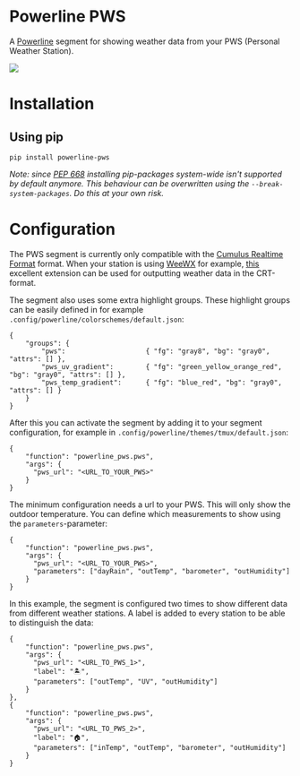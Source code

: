 # Powerline PWS

A [Powerline](https://powerline.readthedocs.io/en/master/#) segment for showing
weather data from your PWS (Personal Weather Station).

![](screenshot.png)

# Installation

## Using pip

```
pip install powerline-pws
```
_Note: since [PEP 668](https://peps.python.org/pep-0668/) installing pip-packages
system-wide isn't supported by default anymore. This behaviour can be
overwritten using the `--break-system-packages`. Do this at your own risk._

# Configuration

The PWS segment is currently only compatible with the [Cumulus Realtime Format](https://www.cumuluswiki.org/a/Realtime.txt)
format. When your station is using [WeeWX](https://weewx.com/) for example,
[this](https://github.com/matthewwall/weewx-crt/) excellent extension can be
used for outputting weather data in the CRT-format.

The segment also uses some extra highlight groups. These highlight groups can be
easily defined in for example `.config/powerline/colorschemes/default.json`:
```
{
    "groups": {
        "pws":                    { "fg": "gray8", "bg": "gray0", "attrs": [] },
        "pws_uv_gradient":        { "fg": "green_yellow_orange_red", "bg": "gray0", "attrs": [] },
        "pws_temp_gradient":      { "fg": "blue_red", "bg": "gray0", "attrs": [] }
    }
}
```

After this you can activate the segment by adding it to your segment
configuration, for example in `.config/powerline/themes/tmux/default.json`:
```
{
    "function": "powerline_pws.pws",
    "args": {
      "pws_url": "<URL_TO_YOUR_PWS>"
    }
}
```

The minimum configuration needs a url to your PWS. This will only show the
outdoor temperature. You can define which measurements to show using the
`parameters`-parameter:
```
{
    "function": "powerline_pws.pws",
    "args": {
      "pws_url": "<URL_TO_YOUR_PWS>",
      "parameters": ["dayRain", "outTemp", "barometer", "outHumidity"]
    }
}
```

In this example, the segment is configured two times to show different data from
different weather stations. A label is added to every station to be able to
distinguish the data:
```
{
	"function": "powerline_pws.pws",
	"args": {
	  "pws_url": "<URL_TO_PWS_1>",
	  "label": "🏝️",
	  "parameters": ["outTemp", "UV", "outHumidity"]
	}
},
{
	"function": "powerline_pws.pws",
	"args": {
	  "pws_url": "<URL_TO_PWS_2>",
	  "label": "🏠",
	  "parameters": ["inTemp", "outTemp", "barometer", "outHumidity"]
	}
}
```
